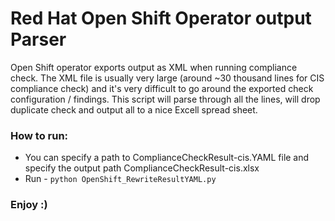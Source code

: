 # Red Hat Open Shift Operator output Parser
Open Shift operator exports output as XML when running compliance check.
The XML file is usually very large (around ~30 thousand lines for CIS compliance check) and it's very difficult to go around the exported check configuration / findings.
This script will parse through all the lines, will drop duplicate check and output all to a nice Excell spread sheet.

### How to run:
- You can specify a path to ComplianceCheckResult-cis.YAML file and specify the output path ComplianceCheckResult-cis.xlsx
- Run - `python OpenShift_RewriteResultYAML.py`


### Enjoy :)
